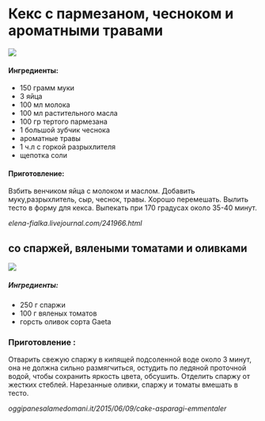 ﻿---
image: https://s-media-cache-ak0.pinimg.com/564x/fd/81/62/fd816281592a8299c4a979c3a791c7fb.jpg
---
# Кекс с пармезаном, чесноком и ароматными травами

![](https://s-media-cache-ak0.pinimg.com/564x/fd/81/62/fd816281592a8299c4a979c3a791c7fb.jpg)

#### Ингредиенты:

* 150 грамм муки
* 3 яйца
* 100 мл молока
* 100 мл растительного масла
* 100 гр тертого пармезана
* 1 большой зубчик чеснока
* ароматные травы
* 1 ч.л с горкой разрыхлителя
* щепотка соли

#### Приготовление:

Взбить венчиком яйца с молоком и маслом. Добавить муку,разрыхлитель, сыр, чеснок, травы. Хорошо перемешать. Вылить тесто в форму для кекса. Выпекать при 170 градусах около 35-40 минут.

_elena-fialka.livejournal.com/241966.html_

## со спаржей, вялеными томатами и оливками

![](https://s-media-cache-ak0.pinimg.com/564x/9e/16/f6/9e16f66fcdbf9b510ffa32e3925e7882.jpg)

##### Ингредиенты:

* 250 г спаржи
* 100 г вяленых томатов
* горсть оливок сорта Gaeta

### Приготовление :

Отварить свежую спаржу в кипящей подсоленной воде около 3 минут, она не должна сильно размягчиться, остудить по ледяной проточной водой, чтобы сохранить яркость цвета, обсушить. Отделить спаржу от жестких стеблей. Нарезанные оливки, спаржу и томаты вмешать в тесто.

_oggipanesalamedomani.it/2015/06/09/cake-asparagi-emmentaler_

